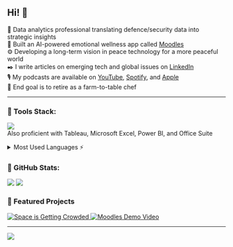 ## Hi! 👋

🧠 Data analytics professional translating defence/security data into strategic insights<br/>
🤖 Built an AI-powered emotional wellness app called [Moodles](https://moodlesai.netlify.app)<br/>
⚙️ Developing a long-term vision in peace technology for a more peaceful world<br/>
✒️ I write articles on emerging tech and global issues on [LinkedIn](https://www.linkedin.com/newsletters/7271906133471064064/)<br/>
🎙️ My podcasts are available on [YouTube](https://www.youtube.com/@peacepeoplepod), [Spotify](https://open.spotify.com/show/3CVXQamY5NHPNRlzCF3MBd), and [Apple](https://podcasts.apple.com/us/podcast/peace-and-people/id1810027754)<br/>
🍃 End goal is to retire as a farm-to-table chef<br/>

---

###  💼 Tools Stack:
[![](https://skillicons.dev/icons?i=py,sklearn,mysql,supabase,gcp,notion,netlify,github,blender&theme=dark)](https://skillicons.dev)<br/>
Also proficient with Tableau, Microsoft Excel, Power BI, and Office Suite

<details>
  <summary>Most Used Languages ⚡</summary>
  
  <a href="#">![Top Langs](https://github-readme-stats.vercel.app/api/top-langs/?username=kayeneii&layout=compact&theme=blueberry&count_private=true&hide_border=false)</a>
</details>
  
### 🧮 GitHub Stats:
 <a href="#">![](https://github-readme-stats.vercel.app/api?username=kayeneii&theme=blueberry&hide_border=false&count_private=true)</a>
 <a href="#">![](https://nirzak-streak-stats.vercel.app/?user=kayeneii&theme=blueberry&hide_border=false)</a></br>

### 💫 Featured Projects
<!-- BEGIN YOUTUBE-CARDS -->
<a href="https://www.youtube.com/watch?v=1efJ2o7dDOY">
  <picture>
    <source media="(prefers-color-scheme: dark)" srcset="https://ytcards.demolab.com/?id=1efJ2o7dDOY&title=It%27s+Getting+Crowded+in+Space+%7C+Orbital+Congestion+Report&lang=en&timestamp=1757863762&background_color=%230d1117&title_color=%23ffffff&stats_color=%23dedede&max_title_lines=1&width=250&border_radius=5">
    <img src="https://ytcards.demolab.com/?id=1efJ2o7dDOY&title=It%27s+Getting+Crowded+in+Space+%7C+Orbital+Congestion+Report&lang=en&timestamp=1757863762&background_color=%230d1117&title_color=%23ffffff&stats_color=%23dedede&max_title_lines=1&width=250&border_radius=5" alt="Space is Getting Crowded" title="Space is Getting Crowded">
  </picture>
</a>
<a href="https://www.youtube.com/watch?v=P32aPGsiPVU">
  <picture>
    <source media="(prefers-color-scheme: dark)" srcset="https://ytcards.demolab.com/?id=P32aPGsiPVU&title=Moodles+Demo+Video&lang=en&timestamp=1750653970&background_color=%230d1117&title_color=%23ffffff&stats_color=%23dedede&max_title_lines=1&width=250&border_radius=5">
    <img src="https://ytcards.demolab.com/?id=P32aPGsiPVU&title=Moodles+Demo+Video&lang=en&timestamp=1750653970&background_color=%230d1117&title_color=%23ffffff&stats_color=%23dedede&max_title_lines=1&width=250&border_radius=5" alt="Moodles Demo Video" title="Moodles Demo Video">
  </picture>
</a>
<!-- END YOUTUBE-CARDS -->


---
[![](https://visitcount.itsvg.in/api?id=kayeneii&icon=0&color=0)](https://visitcount.itsvg.in)<br/>
